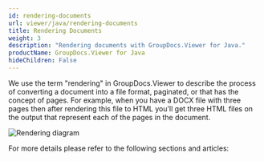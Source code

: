 ```yaml
---
id: rendering-documents
url: viewer/java/rendering-documents
title: Rendering Documents
weight: 3
description: "Rendering documents with GroupDocs.Viewer for Java."
productName: GroupDocs.Viewer for Java
hideChildren: False
---
```

We use the term "rendering" in GroupDocs.Viewer to describe the process of converting a document into a file format, paginated, or that has the concept of pages. For example, when you have a DOCX file with three pages then after rendering this file to HTML you'll get three HTML files on the output that represent each of the pages in the document.

![Rendering diagram](/viewer/java/images/getting-started/features-overview/rendering.png)

For more details please refer to the following sections and articles:
